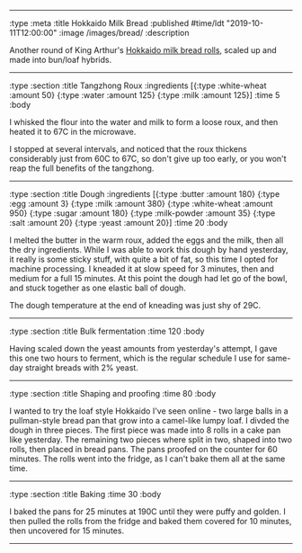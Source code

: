 --------------------------------------------------------------------------------
:type :meta
:title Hokkaido Milk Bread
:published #time/ldt "2019-10-11T12:00:00"
:image /images/bread/
:description

Another round of King Arthur's [Hokkaido milk bread
rolls](https://www.kingarthurflour.com/recipes/japanese-milk-bread-rolls-recipe),
scaled up and made into bun/loaf hybrids.

--------------------------------------------------------------------------------
:type :section
:title Tangzhong Roux
:ingredients
[{:type :white-wheat :amount 50}
 {:type :water :amount 125}
 {:type :milk :amount 125}]
:time 5
:body

I whisked the flour into the water and milk to form a loose roux, and then
heated it to 67C in the microwave.

I stopped at several intervals, and noticed that the roux thickens considerably
just from 60C to 67C, so don't give up too early, or you won't reap the full
benefits of the tangzhong.

--------------------------------------------------------------------------------
:type :section
:title Dough
:ingredients
[{:type :butter :amount 180}
 {:type :egg :amount 3}
 {:type :milk :amount 380}
 {:type :white-wheat :amount 950}
 {:type :sugar :amount 180}
 {:type :milk-powder :amount 35}
 {:type :salt :amount 20}
 {:type :yeast :amount 20}]
:time 20
:body

I melted the butter in the warm roux, added the eggs and the milk, then all the
dry ingredients. While I was able to work this dough by hand yesterday, it
really is some sticky stuff, with quite a bit of fat, so this time I opted for
machine processing. I kneaded it at slow speed for 3 minutes, then and medium
for a full 15 minutes. At this point the dough had let go of the bowl, and stuck
together as one elastic ball of dough.

The dough temperature at the end of kneading was just shy of 29C.

--------------------------------------------------------------------------------
:type :section
:title Bulk fermentation
:time 120
:body

Having scaled down the yeast amounts from yesterday's attempt, I gave this one
two hours to ferment, which is the regular schedule I use for same-day straight
breads with 2% yeast.

--------------------------------------------------------------------------------
:type :section
:title Shaping and proofing
:time 80
:body

I wanted to try the loaf style Hokkaido I've seen online - two large balls in a
pullman-style bread pan that grow into a camel-like lumpy loaf. I divded the
dough in three pieces. The first piece was made into 8 rolls in a cake pan like
yesterday. The remaining two pieces where split in two, shaped into two rolls,
then placed in bread pans. The pans proofed on the counter for 60 minutes. The
rolls went into the fridge, as I can't bake them all at the same time.

--------------------------------------------------------------------------------
:type :section
:title Baking
:time 30
:body

I baked the pans for 25 minutes at 190C until they were puffy and golden. I then
pulled the rolls from the fridge and baked them covered for 10 minutes, then
uncovered for 15 minutes.

--------------------------------------------------------------------------------
